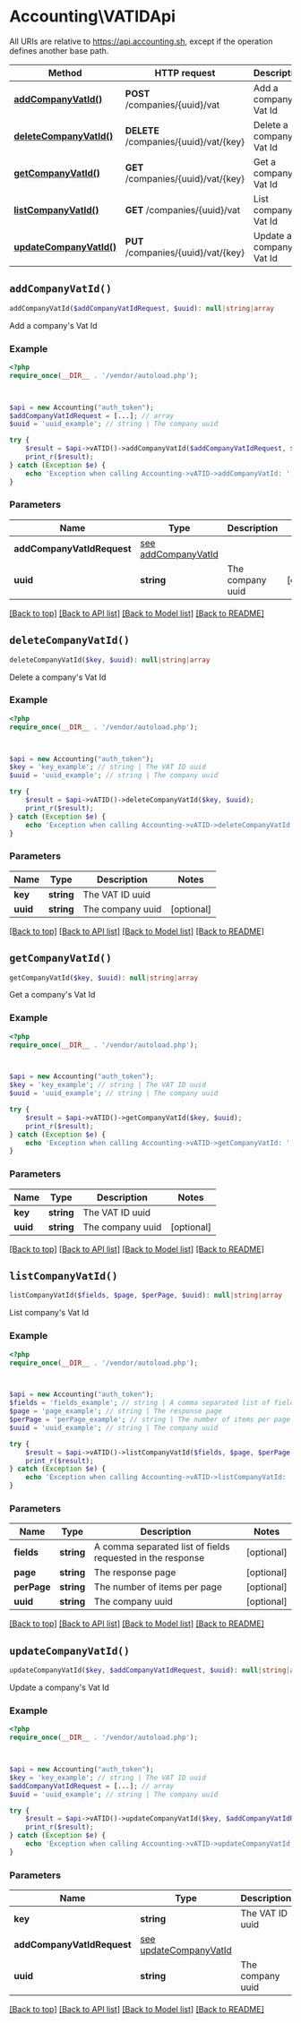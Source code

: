 # Accounting\VATIDApi

All URIs are relative to https://api.accounting.sh, except if the operation defines another base path.

| Method | HTTP request | Description |
| ------------- | ------------- | ------------- |
| [**addCompanyVatId()**](VATIDApi.md#addCompanyVatId) | **POST** /companies/{uuid}/vat | Add a company&#39;s Vat Id |
| [**deleteCompanyVatId()**](VATIDApi.md#deleteCompanyVatId) | **DELETE** /companies/{uuid}/vat/{key} | Delete a company&#39;s Vat Id |
| [**getCompanyVatId()**](VATIDApi.md#getCompanyVatId) | **GET** /companies/{uuid}/vat/{key} | Get a company&#39;s Vat Id |
| [**listCompanyVatId()**](VATIDApi.md#listCompanyVatId) | **GET** /companies/{uuid}/vat | List company&#39;s Vat Id |
| [**updateCompanyVatId()**](VATIDApi.md#updateCompanyVatId) | **PUT** /companies/{uuid}/vat/{key} | Update a company&#39;s Vat Id |


## `addCompanyVatId()`

```php
addCompanyVatId($addCompanyVatIdRequest, $uuid): null|string|array
```

Add a company's Vat Id

### Example

```php
<?php
require_once(__DIR__ . '/vendor/autoload.php');



$api = new Accounting("auth_token");
$addCompanyVatIdRequest = [...]; // array
$uuid = 'uuid_example'; // string | The company uuid

try {
    $result = $api->vATID()->addCompanyVatId($addCompanyVatIdRequest, $uuid);
    print_r($result);
} catch (Exception $e) {
    echo 'Exception when calling Accounting->vATID->addCompanyVatId: ', $e->getMessage(), PHP_EOL;
}
```

### Parameters

| Name | Type | Description  | Notes |
| ------------- | ------------- | ------------- | ------------- |
| **addCompanyVatIdRequest** | [see addCompanyVatId](https://api.accounting.sh/swagger.html#operation/addCompanyVatId)|  | |
| **uuid** | **string**| The company uuid | [optional] |

[[Back to top]](#) [[Back to API list]](../../README.md#endpoints)
[[Back to Model list]](../../README.md#models)
[[Back to README]](../../README.md)

## `deleteCompanyVatId()`

```php
deleteCompanyVatId($key, $uuid): null|string|array
```

Delete a company's Vat Id

### Example

```php
<?php
require_once(__DIR__ . '/vendor/autoload.php');



$api = new Accounting("auth_token");
$key = 'key_example'; // string | The VAT ID uuid
$uuid = 'uuid_example'; // string | The company uuid

try {
    $result = $api->vATID()->deleteCompanyVatId($key, $uuid);
    print_r($result);
} catch (Exception $e) {
    echo 'Exception when calling Accounting->vATID->deleteCompanyVatId: ', $e->getMessage(), PHP_EOL;
}
```

### Parameters

| Name | Type | Description  | Notes |
| ------------- | ------------- | ------------- | ------------- |
| **key** | **string**| The VAT ID uuid | |
| **uuid** | **string**| The company uuid | [optional] |

[[Back to top]](#) [[Back to API list]](../../README.md#endpoints)
[[Back to Model list]](../../README.md#models)
[[Back to README]](../../README.md)

## `getCompanyVatId()`

```php
getCompanyVatId($key, $uuid): null|string|array
```

Get a company's Vat Id

### Example

```php
<?php
require_once(__DIR__ . '/vendor/autoload.php');



$api = new Accounting("auth_token");
$key = 'key_example'; // string | The VAT ID uuid
$uuid = 'uuid_example'; // string | The company uuid

try {
    $result = $api->vATID()->getCompanyVatId($key, $uuid);
    print_r($result);
} catch (Exception $e) {
    echo 'Exception when calling Accounting->vATID->getCompanyVatId: ', $e->getMessage(), PHP_EOL;
}
```

### Parameters

| Name | Type | Description  | Notes |
| ------------- | ------------- | ------------- | ------------- |
| **key** | **string**| The VAT ID uuid | |
| **uuid** | **string**| The company uuid | [optional] |

[[Back to top]](#) [[Back to API list]](../../README.md#endpoints)
[[Back to Model list]](../../README.md#models)
[[Back to README]](../../README.md)

## `listCompanyVatId()`

```php
listCompanyVatId($fields, $page, $perPage, $uuid): null|string|array
```

List company's Vat Id

### Example

```php
<?php
require_once(__DIR__ . '/vendor/autoload.php');



$api = new Accounting("auth_token");
$fields = 'fields_example'; // string | A comma separated list of fields requested in the response
$page = 'page_example'; // string | The response page
$perPage = 'perPage_example'; // string | The number of items per page
$uuid = 'uuid_example'; // string | The company uuid

try {
    $result = $api->vATID()->listCompanyVatId($fields, $page, $perPage, $uuid);
    print_r($result);
} catch (Exception $e) {
    echo 'Exception when calling Accounting->vATID->listCompanyVatId: ', $e->getMessage(), PHP_EOL;
}
```

### Parameters

| Name | Type | Description  | Notes |
| ------------- | ------------- | ------------- | ------------- |
| **fields** | **string**| A comma separated list of fields requested in the response | [optional] |
| **page** | **string**| The response page | [optional] |
| **perPage** | **string**| The number of items per page | [optional] |
| **uuid** | **string**| The company uuid | [optional] |

[[Back to top]](#) [[Back to API list]](../../README.md#endpoints)
[[Back to Model list]](../../README.md#models)
[[Back to README]](../../README.md)

## `updateCompanyVatId()`

```php
updateCompanyVatId($key, $addCompanyVatIdRequest, $uuid): null|string|array
```

Update a company's Vat Id

### Example

```php
<?php
require_once(__DIR__ . '/vendor/autoload.php');



$api = new Accounting("auth_token");
$key = 'key_example'; // string | The VAT ID uuid
$addCompanyVatIdRequest = [...]; // array
$uuid = 'uuid_example'; // string | The company uuid

try {
    $result = $api->vATID()->updateCompanyVatId($key, $addCompanyVatIdRequest, $uuid);
    print_r($result);
} catch (Exception $e) {
    echo 'Exception when calling Accounting->vATID->updateCompanyVatId: ', $e->getMessage(), PHP_EOL;
}
```

### Parameters

| Name | Type | Description  | Notes |
| ------------- | ------------- | ------------- | ------------- |
| **key** | **string**| The VAT ID uuid | |
| **addCompanyVatIdRequest** | [see updateCompanyVatId](https://api.accounting.sh/swagger.html#operation/updateCompanyVatId)|  | |
| **uuid** | **string**| The company uuid | [optional] |

[[Back to top]](#) [[Back to API list]](../../README.md#endpoints)
[[Back to Model list]](../../README.md#models)
[[Back to README]](../../README.md)
